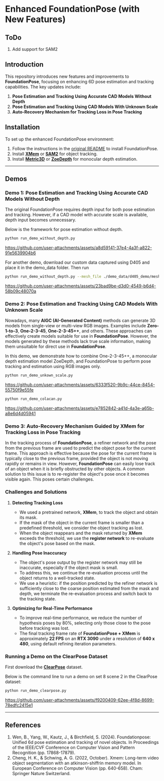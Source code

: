 # Enhanced FoundationPose (with New Features)

## ToDo

1. Add support for SAM2

## Introduction

This repository introduces new features and improvements to **FoundationPose**, focusing on enhancing 6D pose estimation and tracking capabilities. The key updates include:

1. **Pose Estimation and Tracking Using Accurate CAD Models Without Depth**
2. **Pose Estimation and Tracking Using CAD Models With Unknown Scale**
3. **Auto-Recovery Mechanism for Tracking Loss in Pose Tracking**


## Installation

To set up the enhanced FoundationPose environment:

1. Follow the instructions in the [original README](./readme_original.md) to install FoundationPose.
2. Install **[XMem](https://github.com/hkchengrex/XMem)** or **[SAM2](https://github.com/Gy920/segment-anything-2-real-time.git)** for object tracking.
3. Install **[Metric3D](https://github.com/YvanYin/Metric3D)** or **[ZoeDepth](https://github.com/isl-org/ZoeDepth)** for monocular depth estimation.

---

## Demos

### Demo 1: Pose Estimation and Tracking Using Accurate CAD Models Without Depth

The original FoundationPose requires depth input for both pose estimation and tracking. However, if a CAD model with accurate scale is available, depth input becomes unnecessary.

Below is the framework for pose estimation without depth.

```bash
python run_demo_without_depth.py
```

https://github.com/user-attachments/assets/a8d59141-37e4-4a3f-a822-91e5639904b6

For another demo, download our custom data captured using D405 and place it in the demo_data folder. Then run
```bash
python run_demo_without_depth.py --mesh_file ./demo_data/d405_demo/mesh/model.obj --test_scene_dir ./demo_data/d405_demo/

```


https://github.com/user-attachments/assets/23bad9be-d3d0-4549-b6d4-58b09c48070a


### Demo 2: Pose Estimation and Tracking Using CAD Models With Unknown Scale

Nowadays, many **AIGC (AI-Generated Content)** methods can generate 3D models from single-view or multi-view RGB images. Examples include **Zero-1-to-3**, **One-2-3-45**, **One-2-3-45++**, and others. These approaches can effectively create models suitable for use in **FoundationPose**. However, the models generated by these methods lack true scale information, making them unsuitable for direct use in **FoundationPose**.

In this demo, we demonstrate how to combine One-2-3-45++, a monocular depth estimation model ZoeDepth, and FoundationPose to perform pose tracking and estimation using RGB images only. 


```bash
python run_demo_unkown_scale.py
```


https://github.com/user-attachments/assets/6333f520-9b9c-44ce-8454-55750f9e55fe



```bash
python run_demo_colacan.py
```


https://github.com/user-attachments/assets/e7852842-a41d-4a3e-a65b-a8e6d4d05941


### Demo 3: Auto-Recovery Mechanism Guided by XMem for Tracking Loss in Pose Tracking

In the tracking process of **FoundationPose**, a refiner network and the pose from the previous frame are used to predict the object pose for the current frame. This approach is effective because the pose for the current frame is typically close to the previous frame, provided the object is not moving rapidly or remains in view. However, **FoundationPose** can easily lose track of an object when it is briefly obstructed by other objects. A common solution to this issue is to re-register the object's pose once it becomes visible again. This poses certain challenges.

### Challenges and Solutions

1. **Detecting Tracking Loss**
   - We used a pretrained network, **XMem**, to track the object and obtain its mask. 
   - If the mask of the object in the current frame is smaller than a predefined threshold, we consider the object tracking as lost. 
   - When the object reappears and the mask returned by **XMem** exceeds the threshold, we use the **register network** to re-evaluate the object's pose based on the mask.

2. **Handling Pose Inaccuracy**
   - The object's pose output by the register network may still be inaccurate, especially if the object mask is small. 
   - To address this, we continue the re-evaluation process until the object returns to a well-tracked state. 
   - We use a heuristic: if the position predicted by the refiner network is sufficiently close to the coarse position estimated from the mask and depth, we terminate the re-evaluation process and switch back to the tracking state.

3. **Optimizing for Real-Time Performance**
   - To improve real-time performance, we reduce the number of hypothesis poses by 80%, selecting only those close to the pose before tracking was lost.
   - The final tracking frame rate of **FoundationPose + XMem** is approximately **22 FPS** on an **RTX 3090** under a resolution of **640 x 480**, using default refining iteration parameters.

### Running a Demo on the ClearPose Dataset
First download the **[ClearPose](https://github.com/opipari/ClearPose)** dataset.
 
Below is the command line to run a demo on set 8 scene 2 in the ClearPose dataset:
```bash
python run_demo_clearpose.py
```




https://github.com/user-attachments/assets/f9200409-62ee-4f8d-8699-78edfc2415e1





---

## References
1. Wen, B., Yang, W., Kautz, J., & Birchfield, S. (2024). Foundationpose: Unified 6d pose estimation and tracking of novel objects. In Proceedings of the IEEE/CVF Conference on Computer Vision and Pattern Recognition (pp. 17868-17879).
2. Cheng, H. K., & Schwing, A. G. (2022, October). Xmem: Long-term video object segmentation with an atkinson-shiffrin memory model. In European Conference on Computer Vision (pp. 640-658). Cham: Springer Nature Switzerland.
   
